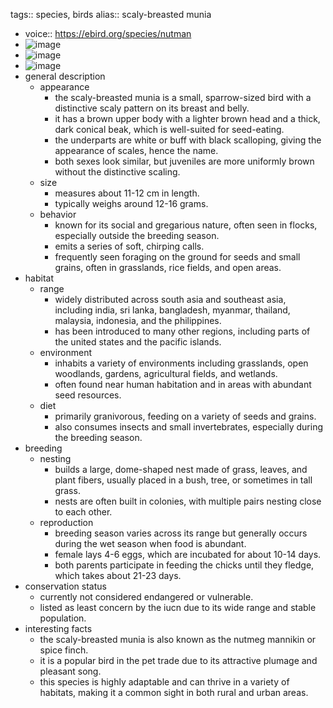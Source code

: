 tags:: species, birds
alias:: scaly-breasted munia

- voice:: https://ebird.org/species/nutman
- ![image](https://ipfs.io/ipfs/QmXPDnz1m6eo5hXrmi5DYrKTwx5EaLnu9Ro6n6p3Z2drkF)
- ![image](https://ipfs.io/ipfs/QmdzBtSVRNUF7vDV6JKo2jHLTMvKLdtcqXKrcdgp5JfsUx)
- ![image](https://ipfs.io/ipfs/QmR1nSrtX1usSmFZUDrWhiQnrL4tisySaMa7qNRfp9gwci)
- general description
	- appearance
		- the scaly-breasted munia is a small, sparrow-sized bird with a distinctive scaly pattern on its breast and belly.
		- it has a brown upper body with a lighter brown head and a thick, dark conical beak, which is well-suited for seed-eating.
		- the underparts are white or buff with black scalloping, giving the appearance of scales, hence the name.
		- both sexes look similar, but juveniles are more uniformly brown without the distinctive scaling.
	- size
		- measures about 11-12 cm in length.
		- typically weighs around 12-16 grams.
	- behavior
		- known for its social and gregarious nature, often seen in flocks, especially outside the breeding season.
		- emits a series of soft, chirping calls.
		- frequently seen foraging on the ground for seeds and small grains, often in grasslands, rice fields, and open areas.
- habitat
	- range
		- widely distributed across south asia and southeast asia, including india, sri lanka, bangladesh, myanmar, thailand, malaysia, indonesia, and the philippines.
		- has been introduced to many other regions, including parts of the united states and the pacific islands.
	- environment
		- inhabits a variety of environments including grasslands, open woodlands, gardens, agricultural fields, and wetlands.
		- often found near human habitation and in areas with abundant seed resources.
	- diet
		- primarily granivorous, feeding on a variety of seeds and grains.
		- also consumes insects and small invertebrates, especially during the breeding season.
- breeding
	- nesting
		- builds a large, dome-shaped nest made of grass, leaves, and plant fibers, usually placed in a bush, tree, or sometimes in tall grass.
		- nests are often built in colonies, with multiple pairs nesting close to each other.
	- reproduction
		- breeding season varies across its range but generally occurs during the wet season when food is abundant.
		- female lays 4-6 eggs, which are incubated for about 10-14 days.
		- both parents participate in feeding the chicks until they fledge, which takes about 21-23 days.
- conservation status
	- currently not considered endangered or vulnerable.
	- listed as least concern by the iucn due to its wide range and stable population.
- interesting facts
	- the scaly-breasted munia is also known as the nutmeg mannikin or spice finch.
	- it is a popular bird in the pet trade due to its attractive plumage and pleasant song.
	- this species is highly adaptable and can thrive in a variety of habitats, making it a common sight in both rural and urban areas.